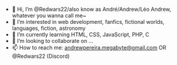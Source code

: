 - 👋 Hi, I’m @Redwars22/also know as André/Andrew/Léo Andrew, whatever you wanna call me~
- 👀 I’m interested in web development, fanfics, fictional worlds, languages, fiction, astronomy
- 🌱 I’m currently learning HTML, CSS, JavaScript, PHP, C
- 💞️ I’m looking to collaborate on ...
- 📫 How to reach me: andrewpereira.megabyte@gmail.com OR @Redwars22 (Discord)

<!---
Redwars22/Redwars22 is a ✨ special ✨ repository because its `README.md` (this file) appears on your GitHub profile.
You can click the Preview link to take a look at your changes.
--->
